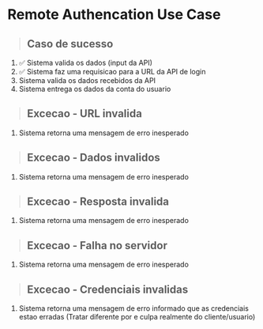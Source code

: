 # Remote Authencation Use Case

> ## Caso de sucesso
1. ✅ Sistema valida os dados (input da API)
2. ✅ Sistema faz uma requisicao para a URL da API de login
3. Sistema valida os dados recebidos da API
4. Sistema entrega os dados da conta do usuario

> ## Excecao - URL invalida
1. Sistema retorna uma mensagem de erro inesperado

> ## Excecao - Dados invalidos
1. Sistema retorna uma mensagem de erro inesperado

> ## Excecao - Resposta invalida
1. Sistema retorna uma mensagem de erro inesperado

> ## Excecao - Falha no servidor
1. Sistema retorna uma mensagem de erro inesperado

> ## Excecao - Credenciais invalidas
1. Sistema retorna uma mensagem de erro informado que as credenciais estao erradas (Tratar diferente por e culpa realmente do cliente/usuario)